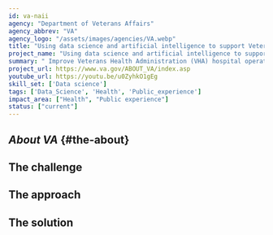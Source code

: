 ```yaml
---
id: va-naii
agency: "Department of Veterans Affairs"
agency_abbrev: "VA"
agency_logo: "/assets/images/agencies/VA.webp"
title: "Using data science and artificial intelligence to support Veterans' healthcare"
project_name: "Using data science and artificial intelligence to support Veterans' healthcare"
summary: " Improve Veterans Health Administration (VHA) hospital operations, efficiency, clinical flow, quality & safety, patient care, health outcomes, and Veterans' experiences using data science and artificial intelligence at the Department of Veterans Affairs."
project_url: https://www.va.gov/ABOUT_VA/index.asp
youtube_url: https://youtu.be/u0ZyhkO1gEg
skill_set: ['Data science']
tags: ['Data_Science', 'Health', 'Public_experience']
impact_area: ["Health", "Public experience"]
status: ["current"]
---
```


## *About VA* {#the-about}

## The challenge

## The approach

## The solution 

